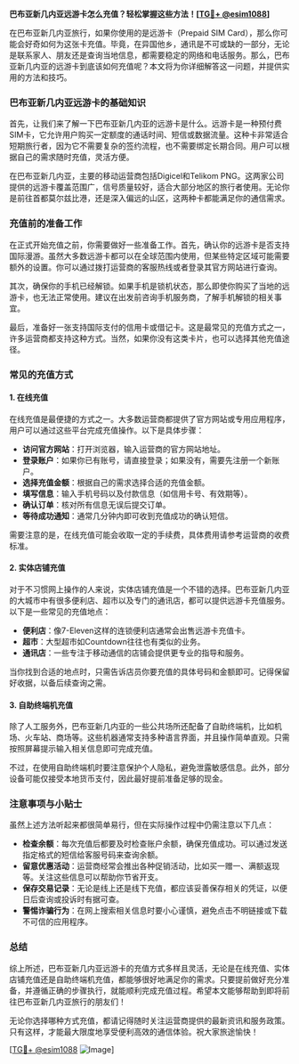**巴布亚新几内亚远游卡怎么充值？轻松掌握这些方法！[[TG💪+ @esim1088](https://t.me/s/esim1088)]**

在巴布亚新几内亚旅行，如果你使用的是远游卡（Prepaid SIM Card），那么你可能会好奇如何为这张卡充值。毕竟，在异国他乡，通讯是不可或缺的一部分，无论是联系家人、朋友还是查询当地信息，都需要稳定的网络和电话服务。那么，巴布亚新几内亚的远游卡到底该如何充值呢？本文将为你详细解答这一问题，并提供实用的方法和技巧。

### 巴布亚新几内亚远游卡的基础知识

首先，让我们来了解一下巴布亚新几内亚的远游卡是什么。远游卡是一种预付费SIM卡，它允许用户购买一定额度的通话时间、短信或数据流量。这种卡非常适合短期旅行者，因为它不需要复杂的签约流程，也不需要绑定长期合同。用户可以根据自己的需求随时充值，灵活方便。

在巴布亚新几内亚，主要的移动运营商包括Digicel和Telikom PNG。这两家公司提供的远游卡覆盖范围广，信号质量较好，适合大部分地区的旅行者使用。无论你是前往首都莫尔兹比港，还是深入偏远的山区，这两种卡都能满足你的通信需求。

### 充值前的准备工作

在正式开始充值之前，你需要做好一些准备工作。首先，确认你的远游卡是否支持国际漫游。虽然大多数远游卡都可以在全球范围内使用，但某些特定区域可能需要额外的设置。你可以通过拨打运营商的客服热线或者登录其官方网站进行查询。

其次，确保你的手机已经解锁。如果手机是锁机状态，那么即使你购买了当地的远游卡，也无法正常使用。建议在出发前咨询手机服务商，了解手机解锁的相关事宜。

最后，准备好一张支持国际支付的信用卡或借记卡。这是最常见的充值方式之一，许多运营商都支持这种方式。当然，如果你没有这类卡片，也可以选择其他充值途径。

### 常见的充值方式

#### 1. 在线充值

在线充值是最便捷的方式之一。大多数运营商都提供了官方网站或专用应用程序，用户可以通过这些平台完成充值操作。以下是具体步骤：

- **访问官方网站**：打开浏览器，输入运营商的官方网站地址。
- **登录账户**：如果你已有账号，请直接登录；如果没有，需要先注册一个新账户。
- **选择充值金额**：根据自己的需求选择合适的充值金额。
- **填写信息**：输入手机号码以及付款信息（如信用卡号、有效期等）。
- **确认订单**：核对所有信息无误后提交订单。
- **等待成功通知**：通常几分钟内即可收到充值成功的确认短信。

需要注意的是，在线充值可能会收取一定的手续费，具体费用请参考运营商的收费标准。

#### 2. 实体店铺充值

对于不习惯网上操作的人来说，实体店铺充值是一个不错的选择。巴布亚新几内亚的大城市中有很多便利店、超市以及专门的通讯店，都可以提供远游卡充值服务。以下是一些常见的充值地点：

- **便利店**：像7-Eleven这样的连锁便利店通常会出售远游卡充值卡。
- **超市**：大型超市如Countdown往往也有类似的业务。
- **通讯店**：一些专注于移动通信的店铺会提供更专业的指导和服务。

当你找到合适的地点时，只需告诉店员你要充值的具体号码和金额即可。记得保留好收据，以备后续查询之需。

#### 3. 自助终端机充值

除了人工服务外，巴布亚新几内亚的一些公共场所还配备了自助终端机，比如机场、火车站、商场等。这些机器通常支持多种语言界面，并且操作简单直观。只需按照屏幕提示输入相关信息即可完成充值。

不过，在使用自助终端机时要注意保护个人隐私，避免泄露敏感信息。此外，部分设备可能仅接受本地货币支付，因此最好提前准备足够的现金。

### 注意事项与小贴士

虽然上述方法听起来都很简单易行，但在实际操作过程中仍需注意以下几点：

- **检查余额**：每次充值后都要及时检查账户余额，确保充值成功。可以通过发送指定格式的短信给客服号码来查询余额。
- **留意优惠活动**：运营商经常会推出各种促销活动，比如买一赠一、满额返现等。关注这些信息可以帮助你节省开支。
- **保存交易记录**：无论是线上还是线下充值，都应该妥善保存相关的凭证，以便日后查询或投诉时有据可查。
- **警惕诈骗行为**：在网上搜索相关信息时要小心谨慎，避免点击不明链接或下载不可信的应用程序。

### 总结

综上所述，巴布亚新几内亚远游卡的充值方式多样且灵活，无论是在线充值、实体店铺充值还是自助终端机充值，都能够很好地满足你的需求。只要提前做好充分准备，并遵循正确的步骤执行，就能顺利完成充值过程。希望本文能够帮助到即将前往巴布亚新几内亚旅行的朋友们！

无论你选择哪种方式充值，都请记得随时关注运营商提供的最新资讯和服务政策。只有这样，才能最大限度地享受便利高效的通信体验。祝大家旅途愉快！

[[TG💪+ @esim1088](https://t.me/s/esim1088) ![Image](https://i.postimg.cc/4NQfJmqS/Snipaste-2025-05-13-00-14-12.png)]